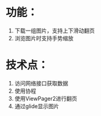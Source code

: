 # 功能：
1. 下载一组图片，支持上下滑动翻页
2. 浏览图片时支持手势缩放
# 技术点：
1. 访问网络接口获取数据
2. 使用协程
3. 使用ViewPager2进行翻页
4. 通过glide显示图片